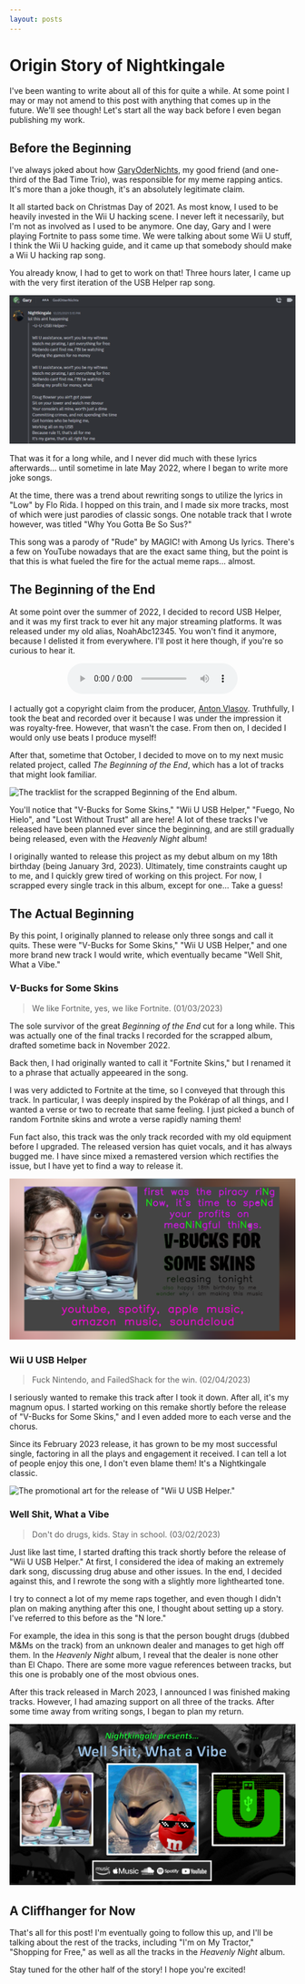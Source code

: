 ```yaml
---
layout: posts
---
```


# Origin Story of Nightkingale

I've been wanting to write about all of this for quite a while. At some point I may or may not amend to this post with anything that comes up in the future. We'll see though! Let's start all the way back before I even began publishing my work.

## Before the Beginning

I've always joked about how [GaryOderNichts](https://github.com/GaryOderNichts), my good friend (and one-third of the Bad Time Trio), was responsible for my meme rapping antics. It's more than a joke though, it's an absolutely legitimate claim.

It all started back on Christmas Day of 2021. As most know, I used to be heavily invested in the Wii U hacking scene. I never left it necessarily, but I'm not as involved as I used to be anymore. One day, Gary and I were playing Fortnite to pass some time. We were talking about some Wii U stuff, I think the Wii U hacking guide, and it came up that somebody should make a Wii U hacking rap song.

You already know, I had to get to work on that! Three hours later, I came up with the very first iteration of the USB Helper rap song.

![A screenshot of the first USB Helper lyrics.](../assets/images/posts/origin-story-of-nightkingale/usb_helper_first_draft.png)

That was it for a long while, and I never did much with these lyrics afterwards... until sometime in late May 2022, where I began to write more joke songs.

At the time, there was a trend about rewriting songs to utilize the lyrics in "Low" by Flo Rida. I hopped on this train, and I made six more tracks, most of which were just parodies of classic songs. One notable track that I wrote however, was titled "Why You Gotta Be So Sus?"

This song was a parody of "Rude" by MAGIC! with Among Us lyrics. There's a few on YouTube nowadays that are the exact same thing, but the point is that this is what fueled the fire for the actual meme raps... almost.

## The Beginning of the End

At some point over the summer of 2022, I decided to record USB Helper, and it was my first track to ever hit any major streaming platforms. It was released under my old alias, NoahAbc12345. You won't find it anymore, because I delisted it from everywhere. I'll post it here though, if you're so curious to hear it.

<div style="text-align: center;">
    <audio controls>
        <source src="../assets/audio/usb_helper_original.mp3" type="audio/mpeg">
        Your browser does not support the audio element.
    </audio>
</div>
<div style="margin-bottom: 1em;"></div>

I actually got a copyright claim from the producer, [Anton Vlasov](https://www.youtube.com/channel/UCgphHnT94ZU_sbgA_Lw1SrQ). Truthfully, I took the beat and recorded over it because I was under the impression it was royalty-free. However, that wasn't the case. From then on, I decided I would only use beats I produce myself!

After that, sometime that October, I decided to move on to my next music related project, called *The Beginning of the End*, which has a lot of tracks that might look familiar.

![The tracklist for the scrapped Beginning of the End album.](../assets/images/posts/origin-story-of-nightkingale/beginning_of_the_end.png)

You'll notice that "V-Bucks for Some Skins," "Wii U USB Helper," "Fuego, No Hielo", and "Lost Without Trust" all are here! A lot of these tracks I've released have been planned ever since the beginning, and are still gradually being released, even with the *Heavenly Night* album!

I originally wanted to release this project as my debut album on my 18th birthday (being January 3rd, 2023). Ultimately, time constraints caught up to me, and I quickly grew tired of working on this project. For now, I scrapped every single track in this album, except for one... Take a guess!

## The Actual Beginning

By this point, I originally planned to release only three songs and call it quits. These were "V-Bucks for Some Skins," "Wii U USB Helper," and one more brand new track I would write, which eventually became "Well Shit, What a Vibe."

### V-Bucks for Some Skins
> We like Fortnite, yes, we like Fortnite. (01/03/2023)

The sole survivor of the great *Beginning of the End* cut for a long while. This was actually one of the final tracks I recorded for the scrapped album, drafted sometime back in November 2022.

Back then, I had originally wanted to call it "Fortnite Skins," but I renamed it to a phrase that actually appeeared in the song.

I was very addicted to Fortnite at the time, so I conveyed that through this track. In particular, I was deeply inspired by the Pokérap of all things, and I wanted a verse or two to recreate that same feeling. I just picked a bunch of random Fortnite skins and wrote a verse rapidly naming them!

Fun fact also, this track was the only track recorded with my old equipment before I upgraded. The released version has quiet vocals, and it has always bugged me. I have since mixed a remastered version which rectifies the issue, but I have yet to find a way to release it.

![The promotional art for the release of "V-Bucks for Some Skins."](../assets/images/posts/origin-story-of-nightkingale/v_bucks_for_some_skins.png)


### Wii U USB Helper
> Fuck Nintendo, and FailedShack for the win. (02/04/2023)

I seriously wanted to remake this track after I took it down. After all, it's my magnum opus. I started working on this remake shortly before the release of "V-Bucks for Some Skins," and I even added more to each verse and the chorus.

Since its February 2023 release, it has grown to be my most successful single, factoring in all the plays and engagement it received. I can tell a lot of people enjoy this one, I don't even blame them! It's a Nightkingale classic.

![The promotional art for the release of "Wii U USB Helper."](../assets/images/posts/origin-story-of-nightkingale/wii_u_usb_helper.png)


### Well Shit, What a Vibe
> Don't do drugs, kids. Stay in school. (03/02/2023)

Just like last time, I started drafting this track shortly before the release of "Wii U USB Helper." At first, I considered the idea of making an extremely dark song, discussing drug abuse and other issues. In the end, I decided against this, and I rewrote the song with a slightly more lighthearted tone.

I try to connect a lot of my meme raps together, and even though I didn't plan on making anything after this one, I thought about setting up a story. I've referred to this before as the "N lore."

For example, the idea in this song is that the person bought drugs (dubbed M&Ms on the track) from an unknown dealer and manages to get high off them. In the *Heavenly Night* album, I reveal that the dealer is none other than El Chapo. There are some more vague references between tracks, but this one is probably one of the most obvious ones.

After this track released in March 2023, I announced I was finished making tracks. However, I had amazing support on all three of the tracks. After some time away from writing songs, I began to plan my return.

![The promotional art for the release of "Well Shit, What a Vibe."](../assets/images/posts/origin-story-of-nightkingale/well_shit_what_a_vibe.png)

## A Cliffhanger for Now

That's all for this post! I'm eventually going to follow this up, and I'll be talking about the rest of the tracks, including "I'm on My Tractor," "Shopping for Free," as well as all the tracks in the *Heavenly Night* album.

Stay tuned for the other half of the story! I hope you're excited!